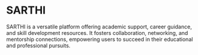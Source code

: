 # SARTHI
 SARTHI is a versatile platform offering academic support, career guidance, and skill development resources. It fosters collaboration, networking, and mentorship connections, empowering users to succeed in their educational and professional pursuits.
